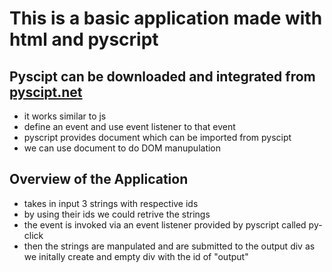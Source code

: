 # This is a basic application made with html and pyscript

## Pyscipt can be downloaded and integrated from [pyscipt.net](`https://pyscript.net/`)

- it works similar to js
- define an event and use event listener to that event 
- pyscript provides document which can be imported from pyscipt
- we can use document to do DOM manupulation


## Overview of the Application
- takes in input 3 strings with respective ids
- by using their ids we could retrive the strings 
- the event is invoked via an event listener provided by pyscript called py-click 
- then the strings are manpulated and are submitted to the output div as we initally create and empty div with the id of "output"